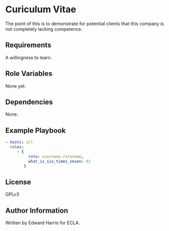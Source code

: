 Curiculum Vitae
===============

The point of this is to demonstrate for potential clients that this company is not completely lacking competence.

Requirements
------------

A willingness to learn.

Role Variables
--------------

None yet.

Dependencies
------------

None.

Example Playbook
----------------

```yaml
- hosts: all 
  roles:
     - { 
          role: username.rolename, 
          what_is_six_times_seven: 42 
        }
```

License
-------

GPLv3

Author Information
------------------

Written by Edward Harris for ECLA.
